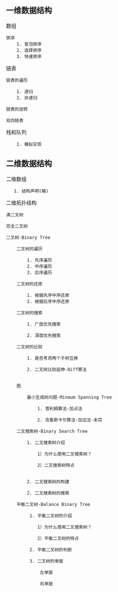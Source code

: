 ## 一维数据结构
   数组
    
    排序
        1. 冒泡排序
        2. 选择排序
        3. 快速排序
   链表
      
    链表的遍历
        
        1. 递归
        2. 非递归
    
    链表的逆转
    
    双向链表
    
   栈和队列
        
        1. 模拟实现
    
   
## 二维数据结构

   二维数组
        
       1. 结构声明(略)
   
   二维拓扑结构
               
    满二叉树
                 
    完全二叉树
    
    二叉树-Binary Tree
    
        二叉树的遍历
            
            1. 先序遍历
            2. 中序遍历
            3. 后序遍历
        
        二叉树的还原
        
            1. 根据先序中序还原
            2. 根据后序中序还原
        
        二叉树的搜索
            
            1. 广度优先搜索
            
            2. 深度优先搜索
        
        二叉树的比较
            
            1. 是否考虑两个子树互换
            
            2. 二叉树比较延伸-Diff算法
        

        图
            
            最小生成树问题-Minmum Spanning Tree
                
                1. 普利姆算法-加点法
                
                2. 克鲁斯卡尔算法-加边法-未完   
        
        二叉搜索树-Binary Search Tree
             
            1. 二叉搜索树介绍
                
                1）为什么使用二叉搜索树？
                
                2）二叉搜索树特点
                 
                          
            2. 二叉搜索树的构建
                          
            2. 二叉搜索树的搜索
        
        平衡二叉树-Balance Binary Tree
             
             1. 平衡二叉树的介绍
                
                1）为什么使用二叉搜索树？
                
                2）平衡二叉树的特点
             
             2. 平衡二叉树的判断
             
             3. 二叉树的单旋
                
                 左单旋
                 
                 右单旋
             
   
